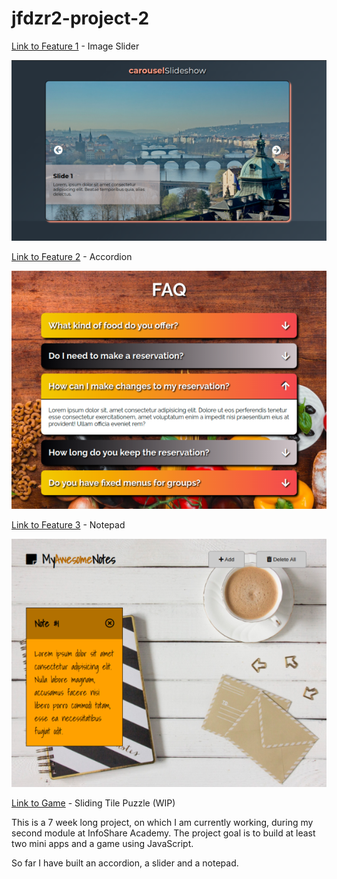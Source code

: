 

# jfdzr2-project-2


[Link to Feature 1](https://malgorzata-niemczyk.github.io/jfdzr2-project-2/Project-2/image_slider/index.html) - Image Slider

![](screenshots/img-slider.png)

[Link to Feature 2](https://malgorzata-niemczyk.github.io/jfdzr2-project-2/Project-2/accordion/index.html) - Accordion

![](screenshots/accordion.png)

[Link to Feature 3](https://malgorzata-niemczyk.github.io/jfdzr2-project-2/Project-2/notepad/index.html) - Notepad

![](screenshots/my-awesome-notes.png)

[Link to Game](https://malgorzata-niemczyk.github.io/jfdzr2-project-2/Project-2/game_sliding-tile-puzzle/index.html) - Sliding Tile Puzzle (WIP)


This is a 7 week long project, on which I am currently working, during my second module at InfoShare Academy. The project goal is to build at least two mini apps and a game using JavaScript.

So far I have built an accordion, a slider and a notepad.
